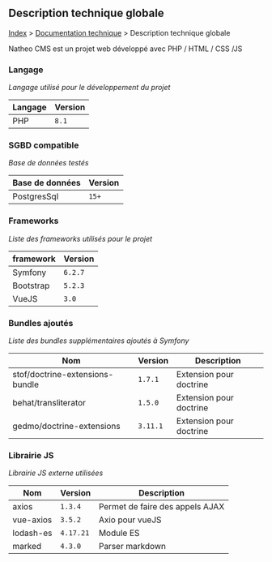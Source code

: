 ## Description technique globale

[Index](../../index.md) > [Documentation technique](index.md) > Description technique globale

Natheo CMS est un projet web développé avec PHP / HTML / CSS /JS

### Langage
*Langage utilisé pour le développement du projet*

| Langage      | Version      |
|--------------|--------------|
| PHP          | `8.1`        |

### SGBD compatible
*Base de données testés*

| Base de données | Version |
|-----------------|---------|
| PostgresSql     | `15+`   | 

### Frameworks
*Liste des frameworks utilisés pour le projet*

| framework | Version |
|-----------|---------|
| Symfony   | `6.2.7` |
| Bootstrap | `5.2.3` |
| VueJS     | `3.0`   |

### Bundles ajoutés
*Liste des bundles supplémentaires ajoutés à Symfony*

| Nom	                            | Version	  | Description             |
|---------------------------------|-----------|-------------------------|
| stof/doctrine-extensions-bundle | 	`1.7.1`	 | Extension pour doctrine |
| behat/transliterator            | 	`1.5.0`	 | Extension pour doctrine |
| gedmo/doctrine-extensions       | 	`3.11.1` | Extension pour doctrine |

### Librairie JS
*Librairie JS externe utilisées*

| Nom	       | Version	  | Description                     |
|------------|-----------|---------------------------------|
| axios	     | `1.3.4`	  | Permet de faire des appels AJAX |
| vue-axios	 | `3.5.2`   | 	Axio pour vueJS                |
| lodash-es	 | `4.17.21` | 	Module ES                      |
| marked	    | `4.3.0`   | 	Parser markdown                |
